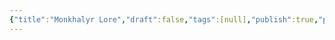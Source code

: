 ```yaml
---
{"title":"Monkhalyr Lore","draft":false,"tags":[null],"publish":true,"path":"2. The Races/2. The Monkhalyr/Monkhalyr Lore.md","permalink":"/2-the-races/2-the-monkhalyr/monkhalyr-lore/","PassFrontmatter":true}
---
```

